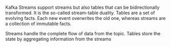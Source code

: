 Kafka Streams support streams but also tables that can be bidirectionally transformed.  It is the so-called stream-table duality. Tables are a set of evolving facts. Each new event overwrites the old one, whereas streams are a collection of immutable facts.

Streams handle the complete flow of data from the topic. Tables store the state by aggregating information from the streams
